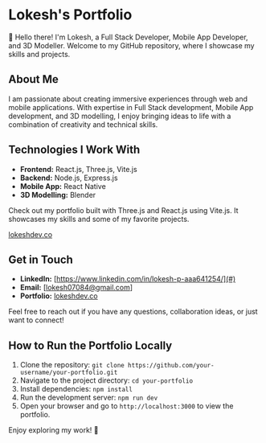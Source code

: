 # Lokesh's Portfolio

👋 Hello there! I'm Lokesh, a Full Stack Developer, Mobile App Developer, and 3D Modeller. Welcome to my GitHub repository, where I showcase my skills and projects.

## About Me

I am passionate about creating immersive experiences through web and mobile applications. With expertise in Full Stack development, Mobile App development, and 3D modelling, I enjoy bringing ideas to life with a combination of creativity and technical skills.

## Technologies I Work With

- **Frontend:** React.js, Three.js, Vite.js
- **Backend:** Node.js, Express.js
- **Mobile App:** React Native
- **3D Modelling:** Blender

Check out my portfolio built with Three.js and React.js using Vite.js. It showcases my skills and some of my favorite projects.

[lokeshdev.co](#) 

## Get in Touch

- **LinkedIn:** [https://www.linkedin.com/in/lokesh-p-aaa641254/](#) 
- **Email:** [lokesh07084@gmail.com]
- **Portfolio:** [lokeshdev.co](#) 

Feel free to reach out if you have any questions, collaboration ideas, or just want to connect!

## How to Run the Portfolio Locally

1. Clone the repository: `git clone https://github.com/your-username/your-portfolio.git`
2. Navigate to the project directory: `cd your-portfolio`
3. Install dependencies: `npm install`
4. Run the development server: `npm run dev`
5. Open your browser and go to `http://localhost:3000` to view the portfolio.

Enjoy exploring my work! 🚀
